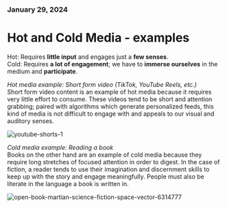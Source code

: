 ### January 29, 2024  
# Hot and Cold Media - examples  

Hot: Requires **little input** and engages just a **few senses**.  
Cold: Requires **a lot of engagement**; we have to **immerse ourselves** in the medium and **participate**.  

*Hot media example: Short form video (TikTok, YouTube Reels, etc.)*  
  Short form video content is an example of hot media because it requires very little effort to consume. These videos tend to be short and attention grabbing; paired with algorithms which generate personalized feeds, this kind of media is not difficult to engage with and appeals to our visual and auditory senses.   
  
![youtube-shorts-1](https://github.com/rwalla3/IDEA-120-responses-rwalla3/assets/157409525/aa34bef8-2df1-4883-93f1-2dca5d801f84)  
  
*Cold media example: Reading a book*   
  Books on the other hand are an example of cold media because they require long stretches of focused attention in order to digest. In the case of fiction, a reader tends to use their imagination and discernment skills to keep up with the story and engage meaningfully. People must also be literate in the language a book is written in.   

![open-book-martian-science-fiction-space-vector-6314777](https://github.com/rwalla3/IDEA-120-responses-rwalla3/assets/157409525/e39c63de-7bf0-4696-bc47-be7706893599)  
